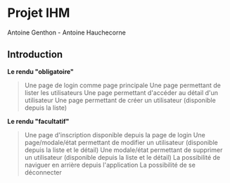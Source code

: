 # Projet IHM

Antoine Genthon - Antoine Hauchecorne

## Introduction

**Le rendu "obligatoire"**
> Une page de login comme page principale
Une page permettant de lister les utilisateurs
Une page permettant d'accéder au détail d'un utilisateur
Une page permettant de créer un utilisateur (disponible depuis la liste)

**Le rendu "facultatif"**
> Une page d'inscription disponible depuis la page de login
Une page/modale/état permettant de modifier un utilisateur (disponible depuis la liste et le détail)
Une modale/état permettant de supprimer un utilisateur (disponible depuis la liste et le détail)
La possibilité de naviguer en arrière depuis l'application
La possibilité de se déconnecter 